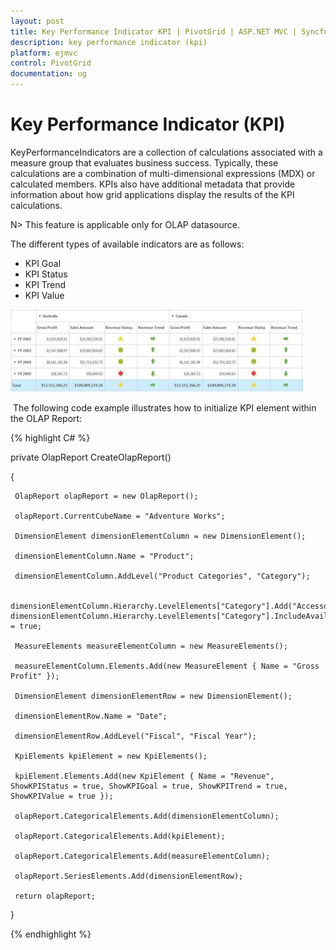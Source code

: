 ```yaml
---
layout: post
title: Key Performance Indicator KPI | PivotGrid | ASP.NET MVC | Syncfusion
description: key performance indicator (kpi)
platform: ejmvc
control: PivotGrid
documentation: ug
---
```


# Key Performance Indicator (KPI)

KeyPerformanceIndicators are a collection of calculations associated with a measure group that evaluates business success. Typically, these calculations are a combination of multi-dimensional expressions (MDX) or calculated members. KPIs also have additional metadata that provide information about how grid applications display the results of the KPI calculations.

N> This feature is applicable only for OLAP datasource.

The different types of available indicators are as follows:

* KPI Goal
* KPI Status
* KPI Trend
* KPI Value



![](Key-Performance-Indicator-KPI_images/Key-Performance-Indicator-KPI_img1.jpeg)



 The following code example illustrates how to initialize KPI element within the OLAP Report:


{% highlight C# %}

private OlapReport CreateOlapReport()

{

	 OlapReport olapReport = new OlapReport();

	 olapReport.CurrentCubeName = "Adventure Works";

	 DimensionElement dimensionElementColumn = new DimensionElement();

	 dimensionElementColumn.Name = "Product";

	 dimensionElementColumn.AddLevel("Product Categories", "Category");             

	 dimensionElementColumn.Hierarchy.LevelElements["Category"].Add("Accessories"); dimensionElementColumn.Hierarchy.LevelElements["Category"].IncludeAvailableMembers = true;

	 MeasureElements measureElementColumn = new MeasureElements();      

	 measureElementColumn.Elements.Add(new MeasureElement { Name = "Gross Profit" });

	 DimensionElement dimensionElementRow = new DimensionElement();           

	 dimensionElementRow.Name = "Date";

	 dimensionElementRow.AddLevel("Fiscal", "Fiscal Year");

	 KpiElements kpiElement = new KpiElements();

	 kpiElement.Elements.Add(new KpiElement { Name = "Revenue", ShowKPIStatus = true, ShowKPIGoal = true, ShowKPITrend = true, ShowKPIValue = true });

	 olapReport.CategoricalElements.Add(dimensionElementColumn);

	 olapReport.CategoricalElements.Add(kpiElement);

	 olapReport.CategoricalElements.Add(measureElementColumn);

	 olapReport.SeriesElements.Add(dimensionElementRow);

	 return olapReport;

}


{% endhighlight %}
